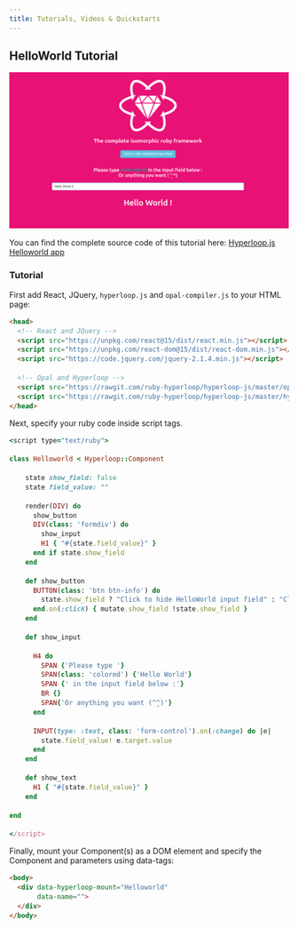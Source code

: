```yaml
---
title: Tutorials, Videos & Quickstarts
---
```



## <i class="flaticon-professor-teaching"></i><span class="bigfirstletter">H</span>elloWorld Tutorial

![Screen](https://raw.githubusercontent.com/ruby-hyperloop/hyperloop-js-helloworld/master/hyperloophelloworldscreenshot.png)


You can find the complete source code of this tutorial here: [Hyperloop.js Helloworld app](https://github.com/ruby-hyperloop/hyperloop-js-helloworld)

### Tutorial

First add React, JQuery, `hyperloop.js` and `opal-compiler.js` to your HTML page:

```html
<head>
  <!-- React and JQuery -->
  <script src="https://unpkg.com/react@15/dist/react.min.js"></script>
  <script src="https://unpkg.com/react-dom@15/dist/react-dom.min.js"></script>
  <script src="https://code.jquery.com/jquery-2.1.4.min.js"></script>

  <!-- Opal and Hyperloop -->
  <script src="https://rawgit.com/ruby-hyperloop/hyperloop-js/master/opal-compiler.min.js"></script>
  <script src="https://rawgit.com/ruby-hyperloop/hyperloop-js/master/hyperloop.min.js"></script>
</head>
```

Next, specify your ruby code inside script tags.

```ruby
<script type="text/ruby">

class Helloworld < Hyperloop::Component

	state show_field: false
	state field_value: ""

	render(DIV) do
	  show_button
	  DIV(class: 'formdiv') do
	    show_input
	    H1 { "#{state.field_value}" }
	  end if state.show_field
	end

	def show_button
	  BUTTON(class: 'btn btn-info') do
	    state.show_field ? "Click to hide HelloWorld input field" : "Click to show HelloWorld input field"
	  end.on(:click) { mutate.show_field !state.show_field }
	end

	def show_input
	  
	  H4 do 
	    SPAN {'Please type '}
	    SPAN(class: 'colored') {'Hello World'}
	    SPAN {' in the input field below :'}
	    BR {}
	    SPAN{'Or anything you want (^̮^)'}
	  end
	  
	  INPUT(type: :text, class: 'form-control').on(:change) do |e|
	    state.field_value! e.target.value
	  end
	end

	def show_text
	  H1 { "#{state.field_value}" }
	end

end

</script>

```

Finally, mount your Component(s) as a DOM element and specify the Component and parameters using data-tags:

```html
<body>
  <div data-hyperloop-mount="Helloworld"
       data-name="">
  </div>
</body>
```